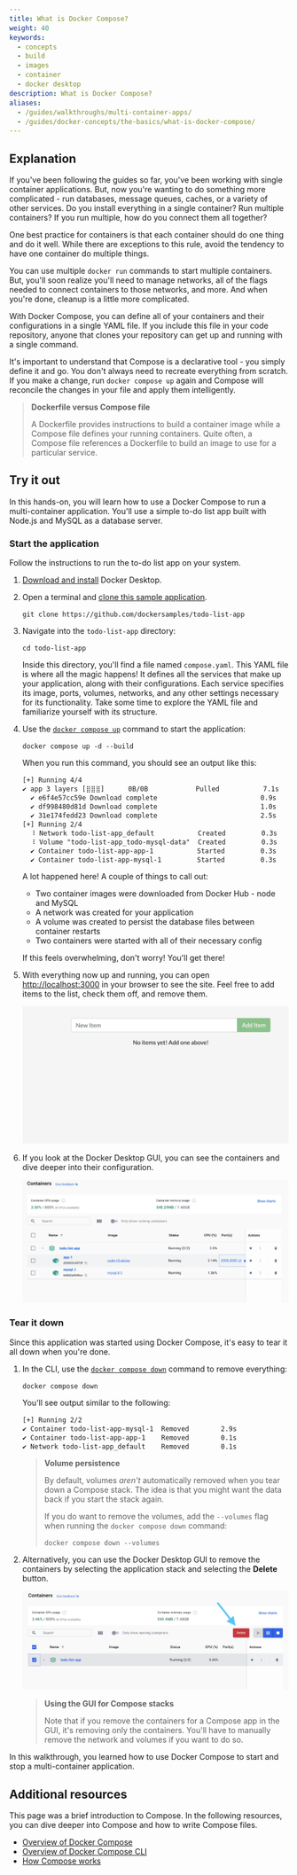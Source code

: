 ```yaml
---
title: What is Docker Compose?
weight: 40
keywords:
  - concepts
  - build
  - images
  - container
  - docker desktop
description: What is Docker Compose?
aliases:
  - /guides/walkthroughs/multi-container-apps/
  - /guides/docker-concepts/the-basics/what-is-docker-compose/
---
```


<YoutubeEmbed videoId="xhcUIK4fGtY" />

## Explanation

If you've been following the guides so far, you've been working with single container applications. But, now you're wanting to do something more complicated - run databases, message queues, caches, or a variety of other services. Do you install everything in a single container? Run multiple containers? If you run multiple, how do you connect them all together?

One best practice for containers is that each container should do one thing and do it well. While there are exceptions to this rule, avoid the tendency to have one container do multiple things.

You can use multiple `docker run` commands to start multiple containers. But, you'll soon realize you'll need to manage networks, all of the flags needed to connect containers to those networks, and more. And when you're done, cleanup is a little more complicated.

With Docker Compose, you can define all of your containers and their configurations in a single YAML file. If you include this file in your code repository, anyone that clones your repository can get up and running with a single command.

It's important to understand that Compose is a declarative tool - you simply define it and go. You don't always need to recreate everything from scratch. If you make a change, run `docker compose up` again and Compose will reconcile the changes in your file and apply them intelligently.

> **Dockerfile versus Compose file**
>
> A Dockerfile provides instructions to build a container image while a Compose file defines your running containers. Quite often, a Compose file references a Dockerfile to build an image to use for a particular service.

## Try it out

In this hands-on, you will learn how to use a Docker Compose to run a multi-container application. You'll use a simple to-do list app built with Node.js and MySQL as a database server.

### Start the application

Follow the instructions to run the to-do list app on your system.

1. [Download and install](https://www.docker.com/products/docker-desktop/) Docker Desktop.
2. Open a terminal and [clone this sample application](https://github.com/dockersamples/todo-list-app).

   ```console
   git clone https://github.com/dockersamples/todo-list-app
   ```

3. Navigate into the `todo-list-app` directory:

   ```console
   cd todo-list-app
   ```

   Inside this directory, you'll find a file named `compose.yaml`. This YAML file is where all the magic happens! It defines all the services that make up your application, along with their configurations. Each service specifies its image, ports, volumes, networks, and any other settings necessary for its functionality. Take some time to explore the YAML file and familiarize yourself with its structure.

4. Use the [`docker compose up`](/reference/cli/docker/compose/up/) command to start the application:

   ```console
   docker compose up -d --build
   ```

   When you run this command, you should see an output like this:

   ```console
   [+] Running 4/4
   ✔ app 3 layers [⣿⣿⣿]      0B/0B            Pulled           7.1s
     ✔ e6f4e57cc59e Download complete                          0.9s
     ✔ df998480d81d Download complete                          1.0s
     ✔ 31e174fedd23 Download complete                          2.5s
   [+] Running 2/4
     ⠸ Network todo-list-app_default           Created         0.3s
     ⠸ Volume "todo-list-app_todo-mysql-data"  Created         0.3s
     ✔ Container todo-list-app-app-1           Started         0.3s
     ✔ Container todo-list-app-mysql-1         Started         0.3s
   ```

   A lot happened here! A couple of things to call out:

   - Two container images were downloaded from Docker Hub - node and MySQL
   - A network was created for your application
   - A volume was created to persist the database files between container restarts
   - Two containers were started with all of their necessary config

   If this feels overwhelming, don't worry! You'll get there!

5. With everything now up and running, you can open [http://localhost:3000](http://localhost:3000) in your browser to see the site. Feel free to add items to the list, check them off, and remove them.

   ![A screenshot of a webpage showing the todo-list application running on port 3000](images/todo-list-app.webp?border=true&w=950&h=400)

6. If you look at the Docker Desktop GUI, you can see the containers and dive deeper into their configuration.

   ![A screenshot of Docker Desktop dashboard showing the list of containers running todo-list app](images/todo-list-containers.webp?border=true&w=950&h=400)

### Tear it down

Since this application was started using Docker Compose, it's easy to tear it all down when you're done.

1. In the CLI, use the [`docker compose down`](/reference/cli/docker/compose/down/) command to remove everything:

   ```console
   docker compose down
   ```

   You'll see output similar to the following:

   ```console
   [+] Running 2/2
   ✔ Container todo-list-app-mysql-1  Removed        2.9s
   ✔ Container todo-list-app-app-1    Removed        0.1s
   ✔ Network todo-list-app_default    Removed        0.1s
   ```

   > **Volume persistence**
   >
   > By default, volumes _aren't_ automatically removed when you tear down a Compose stack. The idea is that you might want the data back if you start the stack again.
   >
   > If you do want to remove the volumes, add the `--volumes` flag when running the `docker compose down` command:
   >
   > ```console
   > docker compose down --volumes
   > ```

2. Alternatively, you can use the Docker Desktop GUI to remove the containers by selecting the application stack and selecting the **Delete** button.

   ![A screenshot of the Docker Desktop GUI showing the containers view with an arrow pointing to the "Delete" button](images/todo-list-delete.webp?w=930&h=400)

   > **Using the GUI for Compose stacks**
   >
   > Note that if you remove the containers for a Compose app in the GUI, it's removing only the containers. You'll have to manually remove the network and volumes if you want to do so.

In this walkthrough, you learned how to use Docker Compose to start and stop a multi-container application.

## Additional resources

This page was a brief introduction to Compose. In the following resources, you can dive deeper into Compose and how to write Compose files.

- [Overview of Docker Compose](/compose/)
- [Overview of Docker Compose CLI](/compose/reference/)
- [How Compose works](/compose/intro/compose-application-model/)
